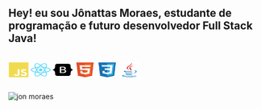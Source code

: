 ## Hey! eu sou Jônattas Moraes, estudante de programação e futuro desenvolvedor Full Stack Java!


<div style="display: inline_block"><br>
  <img align="center" alt="Jon-Js" height="30" width="40" src="https://raw.githubusercontent.com/devicons/devicon/master/icons/javascript/javascript-plain.svg">
  <img align="center" alt="Jon-React" height="30" width="40" src="https://raw.githubusercontent.com/devicons/devicon/master/icons/react/react-original.svg">
  <img align="center" alt="Jon-Js" height="30" width="40" src="https://raw.githubusercontent.com/devicons/devicon/master/icons/bootstrap/bootstrap-plain.svg">
  <img align="center" alt="Jon-HTML" height="30" width="40" src="https://raw.githubusercontent.com/devicons/devicon/master/icons/html5/html5-original.svg">
  <img align="center" alt="Jon-CSS" height="30" width="40" src="https://raw.githubusercontent.com/devicons/devicon/master/icons/css3/css3-original.svg">
  <img align="center" alt="Jon-Java" height="30" width="40" src="https://raw.githubusercontent.com/devicons/devicon/master/icons/java/java-original.svg">

##

<p><img align="left" src="https://github-readme-stats.vercel.app/api/top-langs?username=jonattasmoraes&show_icons=true&locale=en&layout=compact&theme=radical" alt="jon moraes" /></p>

